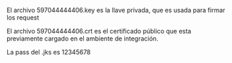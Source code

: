 El archivo 597044444406.key es la llave privada, que es usada para firmar los request

El archivo 597044444406.crt es el certificado público que esta previamente cargado en el ambiente de integración.

La pass del .jks es 12345678